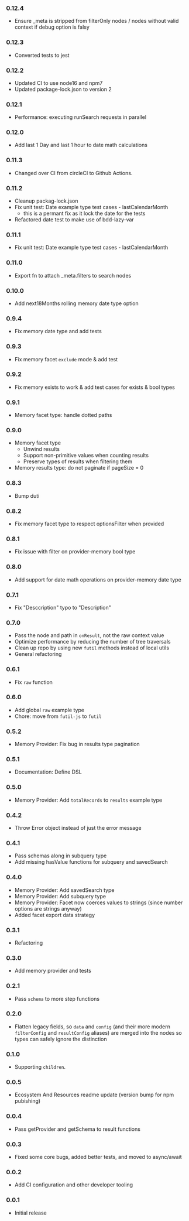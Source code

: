 ### 0.12.4
* Ensure _meta is stripped from filterOnly nodes / nodes without valid context if debug option is falsy
### 0.12.3
* Converted tests to jest

### 0.12.2
* Updated CI to use node16 and npm7
* Updated package-lock.json to version 2

### 0.12.1
* Performance: executing runSearch requests in parallel

### 0.12.0
* Add last 1 Day and last 1 hour to date math calculations

### 0.11.3
* Changed over CI from circleCI to Github Actions.

### 0.11.2
* Cleanup packag-lock.json
* Fix unit test:  Date example type test cases - lastCalendarMonth
  * this is a permant fix as it lock the date for the tests
* Refactored date test to make use of bdd-lazy-var

### 0.11.1
* Fix unit test:  Date example type test cases - lastCalendarMonth 

### 0.11.0
* Export fn to attach _meta.filters to search nodes

### 0.10.0
* Add next18Months rolling memory date type option

### 0.9.4
* Fix memory date type and add tests

### 0.9.3
* Fix memory facet `exclude` mode & add test

### 0.9.2
* Fix memory exists to work & add test cases for exists & bool types

### 0.9.1
* Memory facet type: handle dotted paths

### 0.9.0
* Memory facet type
    * Unwind results
    * Support non-primitive values when counting results
    * Preserve types of results when filtering them
* Memory results type: do not paginate if pageSize = 0

### 0.8.3
* Bump duti

### 0.8.2
* Fix memory facet type to respect optionsFilter when provided

### 0.8.1
* Fix issue with filter on provider-memory bool type

### 0.8.0
* Add support for date math operations on provider-memory date type

### 0.7.1
* Fix "Desccription" typo to "Description"

### 0.7.0
* Pass the node and path in `onResult`, not the raw context value
* Optimize performance by reducing the number of tree traversals
* Clean up repo by using new `futil` methods instead of local utils
* General refactoring

### 0.6.1
* Fix `raw` function

### 0.6.0
* Add global `raw` example type
* Chore: move from `futil-js` to `futil`

### 0.5.2
* Memory Provider: Fix bug in results type pagination

### 0.5.1
* Documentation: Define DSL

### 0.5.0
* Memory Provider: Add `totalRecords` to `results` example type

### 0.4.2
* Throw Error object instead of just the error message

### 0.4.1
* Pass schemas along in subquery type
* Add missing hasValue functions for subquery and savedSearch

### 0.4.0
* Memory Provider: Add savedSearch type
* Memory Provider: Add subquery type
* Memory Provider: Facet now coerces values to strings (since number options are strings anyway)
* Added facet export data strategy

### 0.3.1
* Refactoring

### 0.3.0
* Add memory provider and tests

### 0.2.1
* Pass `schema` to more step functions

### 0.2.0
* Flatten legacy fields, so `data` and `config` (and their more modern `filterConfig` and `resultConfig` aliases) are merged into the nodes so types can safely ignore the distinction

### 0.1.0
* Supporting `children`.

### 0.0.5
* Ecosystem And Resources readme update (version bump for npm pubishing)

### 0.0.4
* Pass getProvider and getSchema to result functions

### 0.0.3
* Fixed some core bugs, added better tests, and moved to async/await

### 0.0.2

* Add CI configuration and other developer tooling

### 0.0.1

* Initial release
